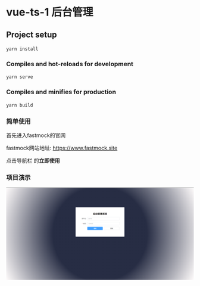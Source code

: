 # vue-ts-1 后台管理

## Project setup
```
yarn install
```

### Compiles and hot-reloads for development
```
yarn serve
```

### Compiles and minifies for production
```
yarn build
```

### 简单使用

首先进入fastmock的官网

fastmock网站地址: https://www.fastmock.site

点击导航栏 的**立即使用**

### 项目演示
![tupian](https://github.com/woshiIKUNn/myTuPian/blob/main/%E5%B1%8F%E5%B9%95%E6%88%AA%E5%9B%BE%202023-12-06%20163438.png)